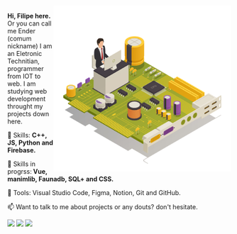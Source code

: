 

<img src="./pasta/computador.jpg" min-width="300px" max-width="300px" width="400px" align="right" alt="Computador">

<p align="left"> 
  <strong>Hi, Filipe here.</strong>
  Or you can call me Ender (comum nickname)
  I am an Eletronic Technitian, programmer from IOT to web.
  I am studying  web development throught my projects down here.
</p>

<p align="left">
  🦄 Skills: <strong>C++, JS, Python and Firebase.</strong>
</p>

<p align="left">
🚀 Skills in progrss:<strong> Vue, manimlib, Faunadb, SQL+ and CSS.</strong>
</p>

<p align="left">
🧰 Tools: Visual Studio Code, Figma, Notion, Git and GitHub.
</p>

<p align="left">
  📫  Want to talk to me about projects or any douts? don't hesitate. 
</p>

<p align="left">
  <a href="https://twitter.com/Enders_Dev" alt="Twitter">
  <img src="https://img.shields.io/badge/Twitter-1DA1F2?style=for-the-badge&logo=twitter&logoColor=white"/></a>
  
  <a href="https://www.linkedin.com/in/EndersDev" alt="Linkedin">
  <img src="https://img.shields.io/badge/LinkedIn-0077B5?style=for-the-badge&logo=linkedin&logoColor=white" /></a>

  <a href="https://web.facebook.com/FilipeAraujoLM" alt="Facebook">
  <img src="https://img.shields.io/badge/Facebook-1877F2?style=for-the-badge&logo=facebook&logoColor=white"/></a>
</p>  
